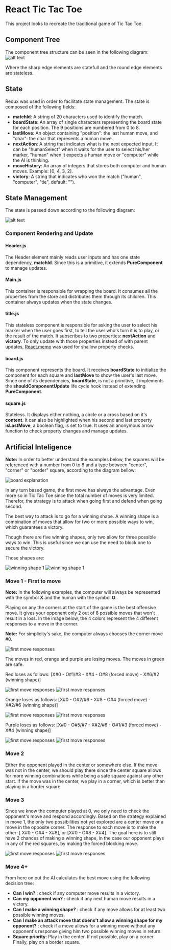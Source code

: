 # React Tic Tac Toe

  This project looks to recreate the traditional game of Tic Tac Toe.


## Component Tree

  The component tree structure can be seen in the following diagram:
  ![alt text](/screenshots/component-tree.png)

  Where the sharp edge elements are statefull and the round edge elements are stateless.

## State

  Redux was used in order to facilitate state management. The state is composed of the following fields:

  * **matchId**: A string of 20 characters used to identify the match.
  * **boardState**: An array of single characters representing the board state for each position. The 9 positions are numbered from 0 to 8.
  * **lastMove**: An object containing "position": the last human move, and "char": the char that represents a human move.
  * **nextAction**: A string that indicates what is the next expected input. It can be "humanSelect" when it waits for the user to select his/her marker, "human" when it expects a human move or "computer" while the AI is thinking. 
  * **moveHistory**: An array of integers that stores both computer and human moves. Example: [0, 4, 3, 2].
  * **victory**: A string that indicates who won the match ("human", "computer", "tie", default: "").


## State Management

  The state is passed down according to the following diagram:

  ![alt text](/screenshots/state-tree.png)

  ### Component Rendering and Update

  #### Header.js
  The Header element mainly reads user inputs and has one state dependency, **matchId**. Since this is a primitive, it extends **PureComponent** to manage updates.

  #### Main.js
  This container is responsible for wrapping the board. It consumes all the properties from the store and distributes them through its children. This container always updates when the state changes.

  #### title.js
  This stateless component is responsible for asking the user to select his marker when the user goes first, to tell the user who's turn it is to play, or the result of the match. It subscribes to two properties: **nextAction** and **victory**. To only update with those properties instead of with parent updates, [React.memo](https://reactjs.org/blog/2018/10/23/react-v-16-6.html) was used for shallow property checks.

  #### board.js
  This component represents the board. It receives **boardState** to initialize the component for each square and **lastMove** to show the user's last move. Since one of its dependencies, **boardState**, is not a primitive, it implements the **shouldComponentUpdate** life cycle hook instead of extending **PureComponent**.

  #### square.js

  Stateless. It displays either nothing, a circle or a cross based on it's **content**. It can also be highlighted when his second and last property **isLastMove**, a boolean flag, is set to true. It uses an anonymous arrow function to check property changes and manage updates.

  ## Artificial Inteligence

  **Note:** In order to better understand the examples below, the squares will be referenced with a number from 0 to 8 and a type between "center", "corner" or "border" square, according to the diagram bellow:

  ![board explanation](/screenshots/board.png)

  In any turn based game, the first move has always the advantage. Even more so in Tic Tac Toe since the total number of moves is very limited. Therefor, the strategy is to attack when going first and defend when going second.

  The best way to attack is to go for a winning shape. A winning shape is a combination of moves that allow for two or more possible ways to win, which guarantees a victory.

  Though there are five winning shapes, only two allow for three possible ways to win. This is useful since we can use the need to block one to secure the victory.

  Those shapes are:
  
  ![winning shape 1](/screenshots/winning-shape-1.png)
  ![winning shape 1](/screenshots/winning-shape-2.png)


  ### Move 1 - First to move

  **Note:** In the following examples, the computer will always be represented with the symbol **X** and the human with the symbol **O**.

  Playing on any the corners at the start of the game is the best offensive move. It gives your opponent only 2 out of 8 possible moves that won't result in a loss. In the image below, the 4 colors represent the 4 different responses to a move in the corner.

  **Note:** For simplicity's sake, the computer always chooses the corner move #0.

  ![first move responses](/screenshots/move-one.png)

  The moves in red, orange and purple are losing moves. The moves in green are safe.

  Red loses as follows: [X#0 - O#1/#3 - X#4 - O#8 (forced move) - X#6/#2 (winning shape)]

  ![first move responses](/screenshots/move-red.png)
  ![first move responses](/screenshots/move-red-2.png)

  Orange loses as follows: [X#0 - O#2/#6 - X#8 - O#4 (forced move) - X#2/#6 (winning shape)]

  ![first move responses](/screenshots/move-orange.png)
  ![first move responses](/screenshots/move-orange-2.png)

  Purple loses as follows: [X#0 - O#5/#7 - X#2/#6 - O#1/#3 (forced move) - X#4 (winning shape)]

  ![first move responses](/screenshots/move-purple.png)
  ![first move responses](/screenshots/move-purple-2.png)

  ### Move 2

  Either the opponent played in the center or somewhere else. If the move was not in the center, we should play there since the center square allows for more winning combinations while being a safe square against any other start. If the move was in the center, we play in a corner, which is better than playing in a border square.

  ### Move 3

  Since we know the computer played at 0, we only need to check the opponent's move and respond accordingly.
  Based on the strategy explained in move 1, the only two possibilities not yet explored are a center move or a move in the opposite corner. The response to each move is to make the other: [ X#0 - O#4 - X#8], or [X#0 - O#8 - X#4]. The goal here is to still have 2 chances of making a winning shape, in the case our opponent plays in any of the red squares, by making the forced blocking move.

   ![first move responses](/screenshots/move-3-center.png)
   ![first move responses](/screenshots/move-3-corner.png)


  ### Move 4+

  From here on out the AI calculates the best move using the following decision tree:

  * **Can I win?** : check if any computer move results in a victory.
  * **Can my opponent win?** : check if any next human move results in a victory.
  * **Can I make a winning shape?** : check if any move allows for at least two possible winning moves.
  * **Can I make an attack move that doens't allow a winning shape for my opponent?** : check if a move allows for a winning move without any opponent's response giving him two possible winning moves in return.
  * **Square priority**: Play in the center. If not possible, play on a corner. Finally, play on a border square.







